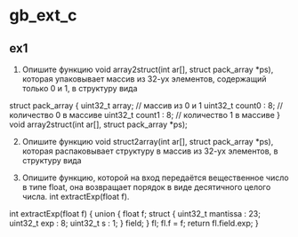 # gb_ext_c

## ex1

1. Опишите функцию void array2struct(int ar[], struct pack_array *ps), которая
упаковывает массив из 32-ух элементов, содержащий только 0 и 1, в структуру
вида

struct pack_array {
    uint32_t array; // массив из 0 и 1
    uint32_t count0 : 8; // количество 0 в массиве
    uint32_t count1 : 8; // количество 1 в массиве
}
void array2struct(int ar[], struct pack_array *ps);

2. Опишите функцию void struct2array(int ar[], struct pack_array *ps), которая
распаковывает структуру в массив из 32-ух элементов, в структуру вида

3. Опишите функцию, которой на вход передаётся вещественное число в типе
float, она возвращает порядок в виде десятичного целого числа.
int extractExp(float f).

int extractExp(float f) 
{
    union {
        float f;
        struct {
            uint32_t mantissa : 23;
            uint32_t exp : 8;
            uint32_t s : 1;
        } field;
    } fl;
    fl.f = f;
    return fl.field.exp;
}